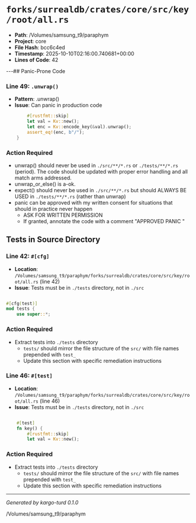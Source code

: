 # `forks/surrealdb/crates/core/src/key/root/all.rs`

- **Path**: /Volumes/samsung_t9/paraphym
- **Project**: core
- **File Hash**: bcc6c4ed  
- **Timestamp**: 2025-10-10T02:16:00.740681+00:00  
- **Lines of Code**: 42

---## Panic-Prone Code


### Line 49: `.unwrap()`

- **Pattern**: .unwrap()
- **Issue**: Can panic in production code

```rust
		#[rustfmt::skip]
		let val = Kv::new();
		let enc = Kv::encode_key(&val).unwrap();
		assert_eq!(enc, b"/");
	}
```

### Action Required

- unwrap() should never be used in `./src/**/*.rs` or `./tests/**/*.rs` (period). The code should be updated with proper error handling and all match arms addressed.
- unwrap_or_else() is a-ok. 
- expect() should never be used in `./src/**/*.rs` but should ALWAYS BE USED in `./tests/**/*.rs` (rather than unwrap)
- panic can be approved with my written consent for situations that should in practice never happen  
  - ASK FOR WRITTEN PERMISSION
  - If granted, annotate the code with a comment "APPROVED PANIC "

## Tests in Source Directory


### Line 42: `#[cfg]`

- **Location**: `/Volumes/samsung_t9/paraphym/forks/surrealdb/crates/core/src/key/root/all.rs` (line 42)
- **Issue**: Tests must be in `./tests` directory, not in `./src`

```rust

#[cfg(test)]
mod tests {
	use super::*;

```

### Action Required

- Extract tests into `./tests` directory
  - `tests/` should mirror the file structure of the `src/` with file names prepended with `test_`
  - Update this section with specific remediation instructions
  


### Line 46: `#[test]`

- **Location**: `/Volumes/samsung_t9/paraphym/forks/surrealdb/crates/core/src/key/root/all.rs` (line 46)
- **Issue**: Tests must be in `./tests` directory, not in `./src`

```rust

	#[test]
	fn key() {
		#[rustfmt::skip]
		let val = Kv::new();
```

### Action Required

- Extract tests into `./tests` directory
  - `tests/` should mirror the file structure of the `src/` with file names prepended with `test_`
  - Update this section with specific remediation instructions
  

---

*Generated by kargo-turd 0.1.0*

/Volumes/samsung_t9/paraphym